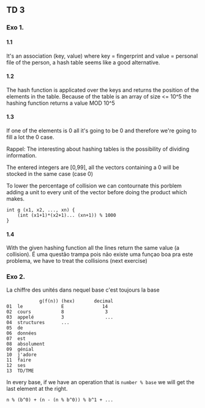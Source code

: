 ## TD 3


### Exo 1.

#### 1.1

It's an association (key, value) where key = fingerprint and value = personal file of the person, a hash table seems like a good alternative.

#### 1.2

The hash function is applicated over the keys and returns the position of the elements in the table. Because of the table is an array of size <= 10^5 the hashing function returns a value MOD 10^5

#### 1.3

If one of the elements is 0 all it's going to be 0 and therefore we're going to fill a lot the 0 case. 

Rappel: The interesting about hashing tables is the possibility of dividing information.

The entered integers are [0,99], all the vectors containing a 0 will be stocked in the same case (case 0)

To lower the percentage of collision we can contournate this porblem adding a unit to every unit of the vector before doing the product which makes.
~~~
int g (x1, x2, ..., xn) {
    (int (x1+1)*(x2+1)... (xn+1)) % 1000
}
~~~

#### 1.4

With the given hashing function all the lines return the same value (a collision). É uma questão trampa pois não existe uma funçao boa pra este problema, we have to treat the collisions (next exercise)

### Exo 2.

La chiffre des unités dans nequel base c'est toujours la base

~~~
            g(f(n)) (hex)       decimal
01  le              E              14
02  cours           8               3
03  appelé          3               ...
04  structures      ...
05  de 
06  données
07  est
08  absolument
09  génial
10  j'adore
11  faire
12  ses
13  TD/TME
~~~

In every base, if we have an operation that is `number % base` we will get the last element at the right.

`n % (b^0) + (n - (n % b^0)) % b^1 + ...`




